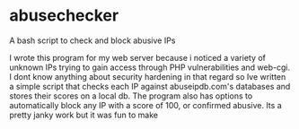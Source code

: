 # abusechecker
A bash script to check and block abusive IPs


I wrote this program for my web server because i noticed a variety of unknown IPs trying to gain access through PHP vulnerabilities and web-cgi.
I dont know anything about security hardening in that regard so Ive written a simple script that checks each IP against abuseipdb.com's databases and stores their scores on a local db.
The program also has options to automatically block any IP with a score of 100, or confirmed abusive.
Its a pretty janky work but it was fun to make
